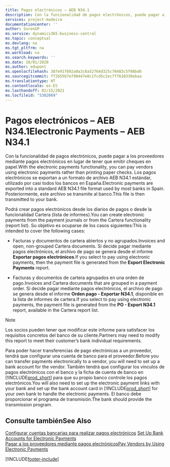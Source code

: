 ```yaml
---
title: Pagos electrónicos – AEB N34.1
description: Con la funcionalidad de pagos electrónicos, puede pagar a los proveedores mediante pagos electrónicos en lugar de tener que emitir cheques en papel. Los pagos electrónicos se exportan a un formato de archivo AEB N34.1 estándar, utilizado por casi todos los bancos en España.
services: project-madeira
documentationcenter: ''
author: SorenGP
ms.service: dynamics365-business-central
ms.topic: conceptual
ms.devlang: na
ms.tgt_pltfrm: na
ms.workload: na
ms.search.keywords: ''
ms.date: 10/01/2020
ms.author: edupont
ms.openlocfilehash: 387e91f892a0a3c8a52764d325c70483c5f08bd6
ms.sourcegitcommit: ff2b55b7e790447e0c1fcd5c2ec7f7610338ebaa
ms.translationtype: HT
ms.contentlocale: es-ES
ms.lasthandoff: 02/15/2021
ms.locfileid: "5382069"
---
```

# <a name="electronic-payments--aeb-n341"></a><span data-ttu-id="14e46-104">Pagos electrónicos – AEB N34.1</span><span class="sxs-lookup"><span data-stu-id="14e46-104">Electronic Payments – AEB N34.1</span></span>
<span data-ttu-id="14e46-105">Con la funcionalidad de pagos electrónicos, puede pagar a los proveedores mediante pagos electrónicos en lugar de tener que emitir cheques en papel.</span><span class="sxs-lookup"><span data-stu-id="14e46-105">With the electronic payments functionality, you can pay vendors using electronic payments rather than printing paper checks.</span></span> <span data-ttu-id="14e46-106">Los pagos electrónicos se exportan a un formato de archivo AEB N34.1 estándar, utilizado por casi todos los bancos en España.</span><span class="sxs-lookup"><span data-stu-id="14e46-106">Electronic payments are exported into a standard AEB N34.1 file format used by most banks in Spain.</span></span> <span data-ttu-id="14e46-107">Posteriormente, este archivo se transmite al banco.</span><span class="sxs-lookup"><span data-stu-id="14e46-107">This file is then transmitted to your bank.</span></span>  

<span data-ttu-id="14e46-108">Podrá crear pagos electrónicos desde los diarios de pagos o desde la funcionalidad Cartera (lista de informes).</span><span class="sxs-lookup"><span data-stu-id="14e46-108">You can create electronic payments from the payment journals or from the Cartera functionality (report list).</span></span> <span data-ttu-id="14e46-109">Su objetivo es ocuparse de los casos siguientes:</span><span class="sxs-lookup"><span data-stu-id="14e46-109">This is intended to cover the following cases:</span></span>  

- <span data-ttu-id="14e46-110">Facturas y documentos de cartera abiertos y no agrupados.</span><span class="sxs-lookup"><span data-stu-id="14e46-110">Invoices and open, non-grouped Cartera documents.</span></span> <span data-ttu-id="14e46-111">Si decide pagar mediante pagos electrónicos, el archivo de pago se genera desde el informe **Exportar pagos electrónicos**.</span><span class="sxs-lookup"><span data-stu-id="14e46-111">If you select to pay using electronic payments, then the payment file is generated from the **Export Electronic Payments** report.</span></span>  

- <span data-ttu-id="14e46-112">Facturas y documentos de cartera agrupados en una orden de pago.</span><span class="sxs-lookup"><span data-stu-id="14e46-112">Invoices and Cartera documents that are grouped in a payment order.</span></span> <span data-ttu-id="14e46-113">Si decide pagar mediante pagos electrónicos, el archivo de pago se genera desde el informe **Orden pago - Exportar N34.1**, disponible en la lista de informes de cartera.</span><span class="sxs-lookup"><span data-stu-id="14e46-113">If you select to pay using electronic payments, the payment file is generated from the **PO - Export N34.1** report, available in the Cartera report list.</span></span>  

> [!NOTE]  
>  <span data-ttu-id="14e46-114">Los socios pueden tener que modificar este informe para satisfacer los requisitos concretos del banco de su cliente.</span><span class="sxs-lookup"><span data-stu-id="14e46-114">Partners may need to modify this report to meet their customer’s bank individual requirements.</span></span>  

<span data-ttu-id="14e46-115">Para poder hacer transferencias de pago electrónicas a un proveedor, tendrá que configurar una cuenta de banco para el proveedor.</span><span class="sxs-lookup"><span data-stu-id="14e46-115">Before you can transfer payments electronically to a vendor, you will need to set up a bank account for the vendor.</span></span> <span data-ttu-id="14e46-116">También tendrá que configurar los vínculos de pagos electrónicos con el banco y la ficha de cuenta de banco en [!INCLUDE[prod_short](../../includes/prod_short.md)] para que su propio banco controle los pagos electrónicos.</span><span class="sxs-lookup"><span data-stu-id="14e46-116">You will also need to set up the electronic payment links with your bank and set up the bank account card in [!INCLUDE[prod_short](../../includes/prod_short.md)] for your own bank to handle the electronic payments.</span></span> <span data-ttu-id="14e46-117">El banco debe proporcionar el programa de transmisión.</span><span class="sxs-lookup"><span data-stu-id="14e46-117">The bank should provide the transmission program.</span></span>  

## <a name="see-also"></a><span data-ttu-id="14e46-118">Consulte también</span><span class="sxs-lookup"><span data-stu-id="14e46-118">See Also</span></span>  
 <span data-ttu-id="14e46-119">[Configurar cuentas bancarias para realizar pagos electrónicos](how-to-set-up-bank-accounts-for-electronic-payments.md) </span><span class="sxs-lookup"><span data-stu-id="14e46-119">[Set Up Bank Accounts for Electronic Payments](how-to-set-up-bank-accounts-for-electronic-payments.md) </span></span>  
 [<span data-ttu-id="14e46-120">Pagar a los proveedores mediante pagos electrónicos</span><span class="sxs-lookup"><span data-stu-id="14e46-120">Pay Vendors by Using Electronic Payments</span></span>](how-to-pay-vendors-by-using-electronic-payments.md) 


[!INCLUDE[footer-include](../../includes/footer-banner.md)]